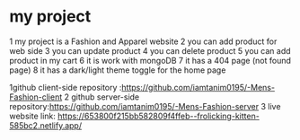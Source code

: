 # my project
1 my project is a Fashion and Apparel website
2 you can add product for web side
3 you can update product
4 you can delete product
5 you can add product in my cart
6 it is work with mongoDB
7 it has a 404 page (not found page)
8 it has a dark/light theme toggle for the home page

1github client-side repository :https://github.com/iamtanim0195/-Mens-Fashion-client
2 github server-side repository:https://github.com/iamtanim0195/-Mens-Fashion-server
3 live website link: https://653800f215bb582809f4ffeb--frolicking-kitten-585bc2.netlify.app/
